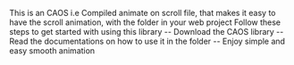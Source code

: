 This is an CAOS i.e Compiled animate on scroll file, that makes it easy to have the scroll animation, with the folder in your web project
Follow these steps to get started with using this library
-- Download the CAOS library
-- Read the documentations on how to use it in the folder
-- Enjoy simple and easy smooth animation 

